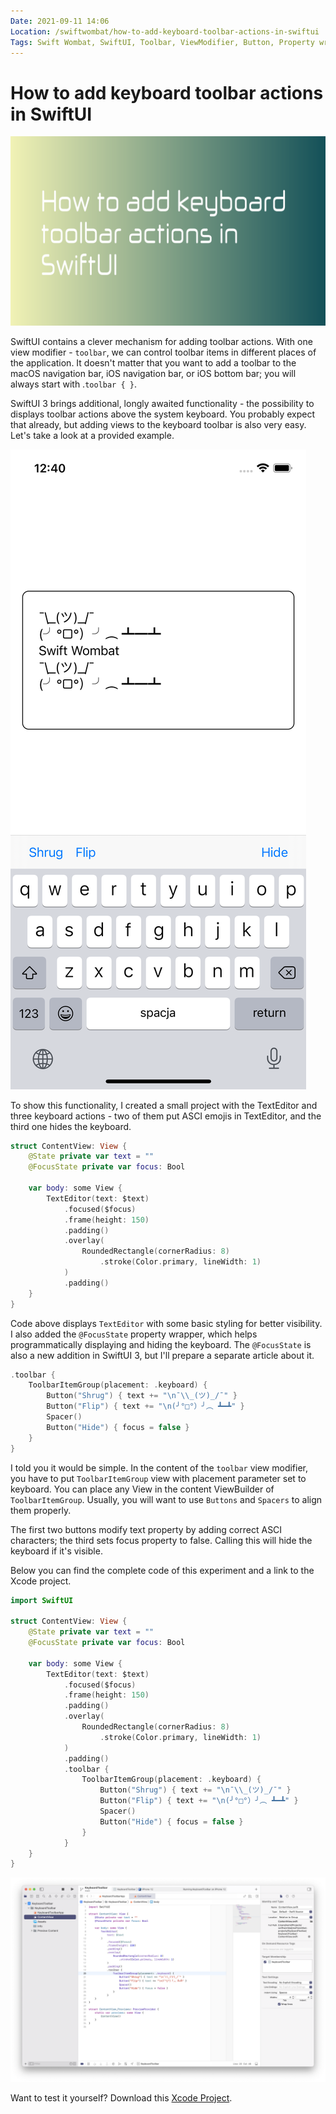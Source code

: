 ```yaml
---
Date: 2021-09-11 14:06
Location: /swiftwombat/how-to-add-keyboard-toolbar-actions-in-swiftui
Tags: Swift Wombat, SwiftUI, Toolbar, ViewModifier, Button, Property wrapper
---
```


# How to add keyboard toolbar actions in SwiftUI

![How to add keyboard toolbar actions in SwiftUI](/weblog/swiftwombat/covers/how_to_add_keyboard_toolbar_actions_in_swiftui.png)

SwiftUI contains a clever mechanism for adding toolbar actions. With one view modifier - `toolbar`, we can control toolbar items in different places of the application. It doesn't matter that you want to add a toolbar to the macOS navigation bar, iOS navigation bar, or iOS bottom bar; you will always start with .`toolbar { }`.

SwiftUI 3 brings additional, longly awaited functionality - the possibility to displays toolbar actions above the system keyboard. You probably expect that already, but adding views to the keyboard toolbar is also very easy. Let's take a look at a provided example.

![Toolbar over keyboard in SwiftUI](/weblog/swiftwombat/images/35/keyboard_toolbar_screenshot.png)

To show this functionality, I created a small project with the TextEditor and three keyboard actions - two of them put ASCI emojis in TextEditor, and the third one hides the keyboard.

```swift
struct ContentView: View {
    @State private var text = ""
    @FocusState private var focus: Bool
    
    var body: some View {
        TextEditor(text: $text)
            .focused($focus)
            .frame(height: 150)
            .padding()
            .overlay(
                RoundedRectangle(cornerRadius: 8)
                    .stroke(Color.primary, lineWidth: 1)
            )
            .padding()
    }
}
```

Code above displays `TextEditor` with some basic styling for better visibility. I also added the `@FocusState` property wrapper, which helps programmatically displaying and hiding the keyboard. The `@FocusState` is also a new addition in SwiftUI 3, but I'll prepare a separate article about it.

```swift
.toolbar {
    ToolbarItemGroup(placement: .keyboard) {
        Button("Shrug") { text += "\n¯\\_(ツ)_/¯" }
        Button("Flip") { text += "\n(╯°□°）╯︵ ┻━┻" }
        Spacer()
        Button("Hide") { focus = false }
    }
}
```

I told you it would be simple. In the content of the `toolbar` view modifier, you have to put `ToolbarItemGroup` view with placement parameter set to keyboard. You can place any View in the content ViewBuilder of `ToolbarItemGroup`. Usually, you will want to use `Buttons` and `Spacers` to align them properly.

The first two buttons modify text property by adding correct ASCI characters; the third sets focus property to false. Calling this will hide the keyboard if it's visible.

Below you can find the complete code of this experiment and a link to the Xcode project.

```swift
import SwiftUI

struct ContentView: View {
    @State private var text = ""
    @FocusState private var focus: Bool
    
    var body: some View {
        TextEditor(text: $text)
            .focused($focus)
            .frame(height: 150)
            .padding()
            .overlay(
                RoundedRectangle(cornerRadius: 8)
                    .stroke(Color.primary, lineWidth: 1)
            )
            .padding()
            .toolbar {
                ToolbarItemGroup(placement: .keyboard) {
                    Button("Shrug") { text += "\n¯\\_(ツ)_/¯" }
                    Button("Flip") { text += "\n(╯°□°）╯︵ ┻━┻" }
                    Spacer()
                    Button("Hide") { focus = false }
                }
            }
    }
}
```

![Keyboard Toolbar Xcode Project](/weblog/swiftwombat/images/35/keyboard_toolbar_xcode_project.png)

Want to test it yourself? Download this [Xcode Project](https://github.com/kamilpowalowski/swiftwombat-projects/tree/main/KeyboardToolbar/).
